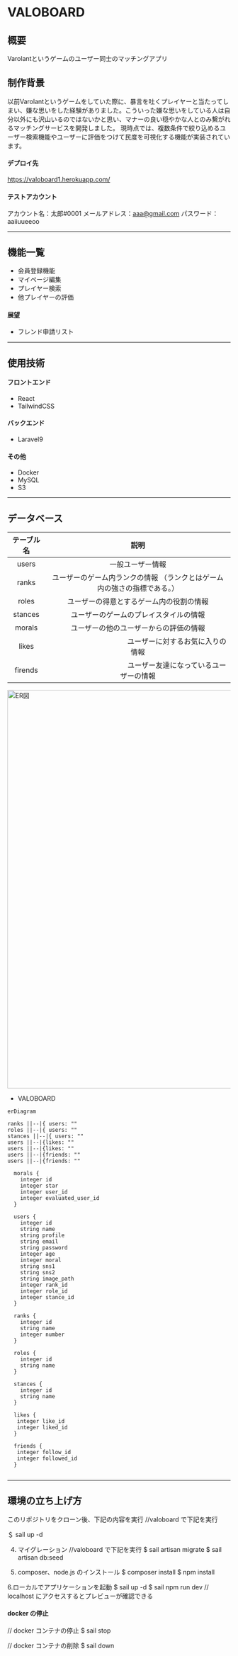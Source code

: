 # VALOBOARD

## 概要
Varolantというゲームのユーザー同士のマッチングアプリ
## 制作背景

以前Varolantというゲームをしていた際に、暴言を吐くプレイヤーと当たってしまい、嫌な思いをした経験がありました。こういった嫌な思いをしている人は自分以外にも沢山いるのではないかと思い、マナーの良い穏やかな人とのみ繋がれるマッチングサービスを開発しました。
現時点では、複数条件で絞り込めるユーザー検索機能やユーザーに評価をつけて民度を可視化する機能が実装されています。

#### デプロイ先

https://valoboard1.herokuapp.com/

#### テストアカウント

アカウント名：太郎#0001
メールアドレス：aaa@gmail.com
パスワード：aaiiuueeoo

---

## 機能一覧

-   会員登録機能
-   マイページ編集
-   プレイヤー検索
-   他プレイヤーの評価

#### 展望

-   フレンド申請リスト

---

## 使用技術

#### フロントエンド

-   React
-   TailwindCSS

#### バックエンド

-   Laravel9

#### その他

-   Docker
-   MySQL
-   S3
---

## データベース

| テーブル名 |                                   説明                                    |
| :--------: | :-----------------------------------------------------------------------: |
|   users    |                             一般ユーザー情報                              |
|   ranks    | ユーザーのゲーム内ランクの情報 （ランクとはゲーム内の強さの指標である。） |
|   roles    |                 ユーザーの得意とするゲーム内の役割の情報                  |
|  stances   |                  ユーザーのゲームのプレイスタイルの情報                   |
|   morals   |                  ユーザーの他のユーザーからの評価の情報                   |
|   likes    |　　　　　　　　　　　ユーザーに対するお気に入りの情報　　　　　　　　　         |
|   firends  |　　　　　　　　　　　ユーザー友達になっているユーザーの情報　　　　　　　　　    |

<img width="900" alt="ER図" src="https://user-images.githubusercontent.com/109267974/224547128-5da66adc-fd9e-4969-b593-be118d97a00e.png">

- VALOBOARD
```mermaid
erDiagram

ranks ||--|{ users: ""
roles ||--|{ users: ""
stances ||--|{ users: ""
users ||--|{likes: ""
users ||--|{likes: ""
users ||--|{friends: ""
users ||--|{friends: ""

  morals {
    integer id
    integer star
    integer user_id
    integer evaluated_user_id
  }
  
  users {
    integer id
    string name
    string profile
    string email
    string password
    integer age
    integer moral
    string sns1
    string sns2
    string image_path
    integer rank_id
    integer role_id
    integer stance_id
  }

  ranks {
    integer id
    string name
    integer number
  }

  roles {
    integer id
    string name
  }

  stances {
    integer id
    string name
  }

  likes {
   integer like_id
   integer liked_id
  }

  friends {
   integer follow_id
   integer followed_id
  }


```
---

## 環境の立ち上げ方

このリポジトリをクローン後、下記の内容を実行
//valoboard で下記を実行

＄ sail up -d

4. マイグレーション
   //valoboard で下記を実行
   $ sail artisan migrate
   $ sail artisan db:seed

5. composer、node.js のインストール
   $ composer install
   $ npm install

6.ローカルでアプリケーションを起動
$ sail up -d
$ sail npm run dev
// localhost にアクセスするとプレビューが確認できる

#### docker の停止

// docker コンテナの停止
$ sail stop

// docker コンテナの削除
$ sail down

